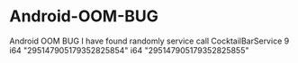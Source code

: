 # Android-OOM-BUG
Android OOM BUG I have found randomly
service call CocktailBarService 9 i64 "295147905179352825854" i64 "295147905179352825855"

